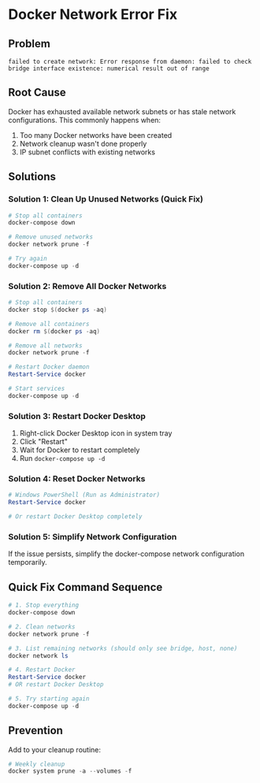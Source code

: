 # Docker Network Error Fix

## Problem
```
failed to create network: Error response from daemon: failed to check bridge interface existence: numerical result out of range
```

## Root Cause
Docker has exhausted available network subnets or has stale network configurations. This commonly happens when:
1. Too many Docker networks have been created
2. Network cleanup wasn't done properly
3. IP subnet conflicts with existing networks

## Solutions

### Solution 1: Clean Up Unused Networks (Quick Fix)

```powershell
# Stop all containers
docker-compose down

# Remove unused networks
docker network prune -f

# Try again
docker-compose up -d
```

### Solution 2: Remove All Docker Networks

```powershell
# Stop all containers
docker stop $(docker ps -aq)

# Remove all containers
docker rm $(docker ps -aq)

# Remove all networks
docker network prune -f

# Restart Docker daemon
Restart-Service docker

# Start services
docker-compose up -d
```

### Solution 3: Restart Docker Desktop

1. Right-click Docker Desktop icon in system tray
2. Click "Restart"
3. Wait for Docker to restart completely
4. Run `docker-compose up -d`

### Solution 4: Reset Docker Networks

```powershell
# Windows PowerShell (Run as Administrator)
Restart-Service docker

# Or restart Docker Desktop completely
```

### Solution 5: Simplify Network Configuration

If the issue persists, simplify the docker-compose network configuration temporarily.

## Quick Fix Command Sequence

```powershell
# 1. Stop everything
docker-compose down

# 2. Clean networks
docker network prune -f

# 3. List remaining networks (should only see bridge, host, none)
docker network ls

# 4. Restart Docker
Restart-Service docker
# OR restart Docker Desktop

# 5. Try starting again
docker-compose up -d
```

## Prevention

Add to your cleanup routine:
```powershell
# Weekly cleanup
docker system prune -a --volumes -f
```
